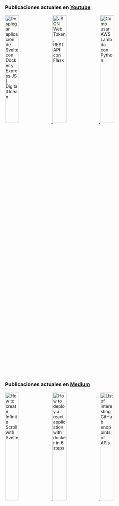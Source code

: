 ###  Publicaciones actuales en [Youtube](https://www.youtube.com/channel/UCNtGnenu3-E363hcijzVt0w/featured)

<a href="https://www.youtube.com/watch?v=npoiU_podfU" target='_blank'>
 <img width='30%' src="https://i.ytimg.com/vi/npoiU_podfU/hqdefault.jpg" alt="Desplegar aplicación de Svelte con Docker y Express JS | DigitalOcean" />
</a>
<a href="https://www.youtube.com/watch?v=4mRZ3sZ8Qvc" target='_blank'>
 <img width='30%' src="https://i.ytimg.com/vi/4mRZ3sZ8Qvc/hqdefault.jpg" alt="JSON Web Token, REST API con Flask" />
</a>
<a href="https://www.youtube.com/watch?v=iahfNJRcu-o" target='_blank'>
 <img width='30%' src="https://i.ytimg.com/vi/iahfNJRcu-o/hqdefault.jpg" alt="Cómo usar AWS Lambda con Python" />
</a>


###  Publicaciones actuales en [Medium](https://medium.com/@nelsoncode019)

<a href="https://nelsoncode.medium.com/how-to-create-infinite-scroll-with-svelte-19067acdbd8f?source=rss-57948f2413ba------2" target='_blank'>
  <img width='30%' src=https://cdn-images-1.medium.com/max/1024/1*2A5T626W7LvpQkqceps0mg.png alt="How to create Infinite Scroll with Svelte" />
</a>
<a href="https://nelsoncode.medium.com/how-to-deploy-a-react-application-with-docker-in-6-steps-456cff521848?source=rss-57948f2413ba------2" target='_blank'>
  <img width='30%' src="https://cdn-images-1.medium.com/max/1024/1*44p7uMaumQ2VKgbqTWbO2A.png" alt="How to deploy a react application with docker in 6 steps" />
</a>
<a href="https://nelsoncode.medium.com/list-of-interesting-github-endpoints-of-apis-2dc8e8085c1e?source=rss-57948f2413ba------2" target='_blank'>
  <img width='30%' src="https://cdn-images-1.medium.com/max/1024/1*9F2LoIlWRg_RHA79qIdY9Q.png" alt="List of interesting GitHub endpoints of APIs" />
</a>